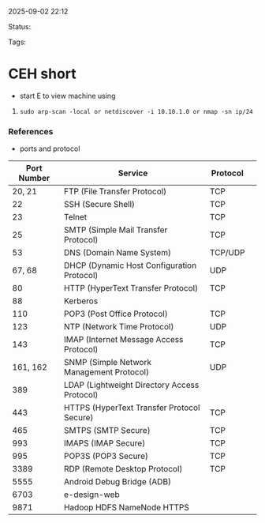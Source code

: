 2025-09-02 22:12

Status:

Tags:

# CEH short

- start E to view machine using 
1. `` sudo arp-scan -local or netdiscover -i 10.10.1.0 or nmap -sn ip/24  ``



### References
- ports and protocol

| **Port Number** | **Service**                                  | **Protocol** |     |
| --------------- | -------------------------------------------- | ------------ | --- |
| 20, 21          | FTP (File Transfer Protocol)                 | TCP          |     |
| 22              | SSH (Secure Shell)                           | TCP          |     |
| 23              | Telnet                                       | TCP          |     |
| 25              | SMTP (Simple Mail Transfer Protocol)         | TCP          |     |
| 53              | DNS (Domain Name System)                     | TCP/UDP      |     |
| 67, 68          | DHCP (Dynamic Host Configuration Protocol)   | UDP          |     |
| 80              | HTTP (HyperText Transfer Protocol)           | TCP          |     |
| 88              | Kerberos                                     |              |     |
| 110             | POP3 (Post Office Protocol)                  | TCP          |     |
| 123             | NTP (Network Time Protocol)                  | UDP          |     |
| 143             | IMAP (Internet Message Access Protocol)      | TCP          |     |
| 161, 162        | SNMP (Simple Network Management Protocol)    | UDP          |     |
| 389             | LDAP (Lightweight Directory Access Protocol) |              |     |
| 443             | HTTPS (HyperText Transfer Protocol Secure)   | TCP          |     |
| 465             | SMTPS (SMTP Secure)                          | TCP          |     |
| 993             | IMAPS (IMAP Secure)                          | TCP          |     |
| 995             | POP3S (POP3 Secure)                          | TCP          |     |
| 3389            | RDP (Remote Desktop Protocol)                | TCP          |     |
| 5555            | Android Debug Bridge (ADB)                   |              |     |
| 6703            | e-design-web                                 |              |     |
| 9871            | Hadoop HDFS NameNode HTTPS                   |              |     |
